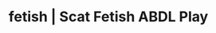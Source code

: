 ---
categories:
- Erotic Audiobooks
- Virtual Sex
- Alt Romance
- Scat Fetish
- Alt Aesthetic
image: /assets/images/1747714216963.jpg
layout: post
schema:
  description: Premium adult content featuring ABDL Play, Scat Fetish. High-quality
    images with erotic themes.
  keywords:
  - ABDL Play
  - Gothic Erotica
  - Scat Fetish
  - Sensual Cosplay
  - E-Girl Erotica
  - Fantasy Kink
  name: 1747714216963 | ABDL Play Scat Fetish
  type: VisualArtwork
seo:
  description: Featured content with premium Scat Fetish, ABDL Play. HD images available.
  keywords: Scat Fetish, ABDL Play
  og_image: /assets/images/1747714216963.jpg
  schema_type: VisualArtwork
tags:
- '#fetish'
- ABDL Play
- Scat Fetish
title: fetish | Scat Fetish ABDL Play
---